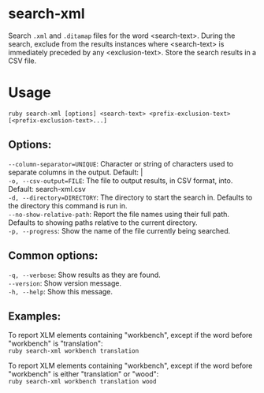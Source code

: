 # search-xml
Search `.xml` and `.ditamap` files for the word &lt;search-text>.  During the search, exclude from the results instances where &lt;search-text> is immediately preceded by any &lt;exclusion-text>.  Store the search results in a CSV file.

# Usage
`ruby search-xml [options] <search-text> <prefix-exclusion-text> [<prefix-exclusion-text>...]`

## Options:  
`--column-separator=UNIQUE`: Character or string of characters used to separate columns in the output. Default: |  
`-o, --csv-output=FILE`: The file to output results, in CSV format, into. Default: search-xml.csv  
`-d, --directory=DIRECTORY`: The directory to start the search in. Defaults to the directory this command is run in.  
`--no-show-relative-path`: Report the file names using their full path. Defaults to showing paths relative to the current directory.  
`-p, --progress`: Show the name of the file currently being searched.  

## Common options:  
`-q, --verbose`: Show results as they are found.  
`--version`: Show version message.  
`-h, --help`: Show this message.  

## Examples:
To report XLM elements containing "workbench", except if the word before "workbench" is "translation":  
`ruby search-xml workbench translation`

To report XLM elements containing "workbench", except if the word before "workbench" is either "translation" or "wood":  
`ruby search-xml workbench translation wood`